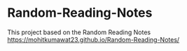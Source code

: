 # Random-Reading-Notes
This project  based on the Random  Reading Notes 
https://mohitkumawat23.github.io/Random-Reading-Notes/
